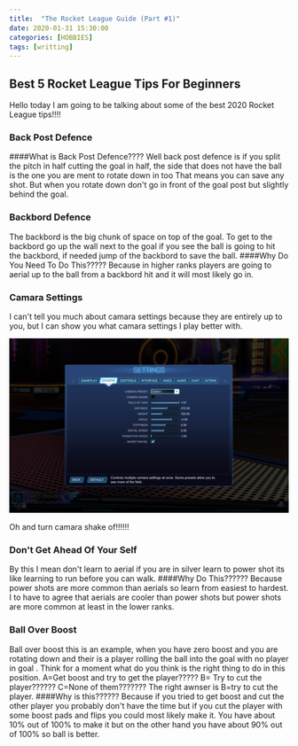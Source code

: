 ```yaml
---
title:  "The Rocket League Guide (Part #1)"
date: 2020-01-31 15:30:00
categories: [HOBBIES]
tags: [writting]
---
```


## Best 5 Rocket League Tips For Beginners
Hello today I am going to be talking about some of the best 2020 Rocket League tips!!!!

### Back Post Defence
####What is Back Post Defence????
Well back post defence is if you split the pitch in half cutting the goal in half, the side that does not have the ball is the one you are ment to rotate down in too
That means you can save any shot.
But when you rotate down don't go in front of the goal post but slightly behind the goal.

### Backbord Defence
The backbord is the big chunk of space on top of the goal.
To get to the backbord go up the wall next to the goal if you see the ball is going to hit the backbord, if needed jump of the backbord to save the ball.
####Why Do You Need To Do This?????
Because in higher ranks players are going to aerial up to the ball from a backbord hit and it will most likely go in.

### Camara Settings
I can't tell you much about camara settings because they are entirely up to you, but I can show you what camara settings I play better with.

![My camera settings](/assets/img/adrian-camera-settings.png)

Oh and turn camara shake of!!!!!!

### Don't Get Ahead Of Your Self
By this I mean don't learn to aerial if you are in silver learn to power shot its like learning to run before you can walk.
####Why Do This??????
Because power shots are more common than aerials so learn from easiest to hardest.
I to have to agree that aerials are cooler than power shots but power shots are more common at least in the lower ranks.

### Ball Over Boost
Ball over boost this is an example, when you have zero boost and you are rotating down and their is a player rolling the ball into the goal with no player in goal .
Think for a moment what do you think is the right thing to do in this position.
A=Get boost and try to get the player?????
B=  Try to cut the player?????? 
C=None of them???????
The right awnser is B=try to cut the player.
####Why is this??????
Because if you tried to get boost and cut the other player you probably don't have the time but if you cut the player with some boost pads and flips you could most likely make it. 
You have about 10% out of 100% to make it but on the other hand you have about 90% out of 100% so ball is better.

